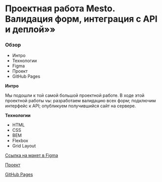 # Проектная работа Mesto. Валидация форм, интеграция с API и деплой»»

### Обзор

- Интро
- Технологии
- Figma
- Проект
- GitHub Pages

**Интро**

Мы подошли к той самой большой проектной работе. В ходе этой проектной работы vы:
разработаем валидацию всех форм;
подключим интерфейс к API;
опубликуем получившийся сайт на сервере.

**Технологии**

- HTML
- CSS
- BEM
- Flexbox
- Grid Layout

[Ссылка на макет в Figma](https://www.figma.com/file/bjyvbKKJN2naO0ucURl2Z0/JavaScript.-Sprint-5?node-id=0%3A1)

[Проект](https://github.com/NikolayBugynin/mesto-project-ff.git)

[GitHub Pages](https://nikolaybugynin.github.io/mesto-project-ff)